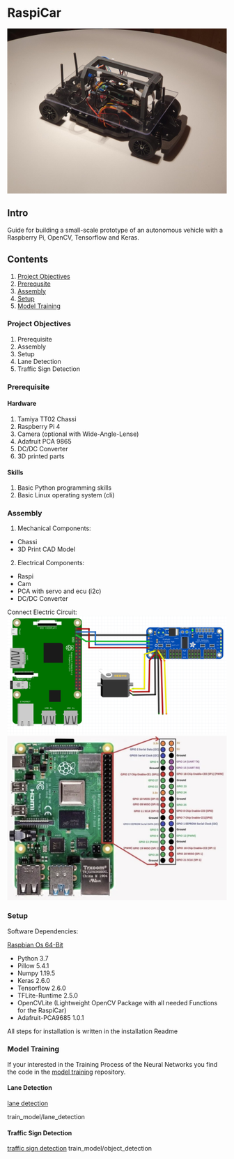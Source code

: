 # RaspiCar

<!-- <img src="./img/car3.jpg" alt="drawing" height="400" width="600"/> -->
![RaspiCar](./img/car3.jpg)

## Intro

Guide for building a small-scale prototype of an autonomous vehicle with a Raspberry Pi, OpenCV, Tensorflow and Keras.

## Contents
1. [Project Objectives](#project-objectives)
2. [Prerequsite](#prerequisite)
3. [Assembly](#assembly)
4. [Setup](#setup)
5. [Model Training](#model-training)

### Project Objectives

1. Prerequisite
2. Assembly
3. Setup
4. Lane Detection
5. Traffic Sign Detection


### Prerequisite

#### Hardware

1. Tamiya TT02 Chassi
2. Raspberry Pi 4
3. Camera (optional with Wide-Angle-Lense)
4. Adafruit PCA 9865
5. DC/DC Converter
6. 3D printed parts

#### Skills

1. Basic Python programming skills
2. Basic Linux operating system (cli)

### Assembly

1. Mechanical Components:
  - Chassi
  - 3D Print CAD Model
2. Electrical Components:
  - Raspi
  - Cam
  - PCA with servo and ecu (i2c)
  - DC/DC Converter

Connect Electric Circuit:
![Electric Circuit](./img/Electric_Circuit.jpg)
![RaspberryPi Pins](./img/RaspiPins.jpg)


### Setup

Software Dependencies:

[Raspbian Os 64-Bit](https://downloads.raspberrypi.org/raspios_arm64/images/raspios_arm64-2021-05-28/)
- Python 3.7
- Pillow 5.4.1
- Numpy 1.19.5
- Keras 2.6.0
- Tensorflow 2.6.0
- TFLite-Runtime 2.5.0
- OpenCVLite (Lightweight OpenCV Package with all needed Functions for the RaspiCar)
- Adafruit-PCA9685 1.0.1

All steps for installation is written in the installation Readme

### Model Training
If your interested in the Training Process of the Neural Networks you find the code
in the [model training](https://github.com/Fuchsi94/model-training) repository.

#### Lane Detection

[lane detection](https://github.com/Fuchsi94/model-training/tree/master/Lane-Detection)

train_model/lane_detection

#### Traffic Sign Detection

[traffic sign detection](https://github.com/Fuchsi94/model-training/tree/master/Traffic-Sign-Detection)
train_model/object_detection
